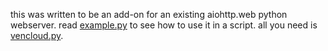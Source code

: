 this was written to be an add-on for an existing aiohttp.web python webserver. read [example.py](https://github.com/eepyfemboi/Vencloud-python/blob/main/example.py) to see how to use it in a script. all you need is [vencloud.py](https://github.com/eepyfemboi/Vencloud-python/blob/main/vencloud.py).
